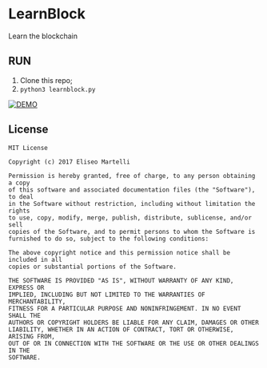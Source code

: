 # LearnBlock
Learn the blockchain

## RUN

1. Clone this repo;
2. ```python3 learnblock.py```

[![DEMO](https://img.youtube.com/vi/hc7PcjFM7Ro/0.jpg)](https://www.youtube.com/watch?v=hc7PcjFM7Ro)

## License

```
MIT License

Copyright (c) 2017 Eliseo Martelli

Permission is hereby granted, free of charge, to any person obtaining a copy
of this software and associated documentation files (the "Software"), to deal
in the Software without restriction, including without limitation the rights
to use, copy, modify, merge, publish, distribute, sublicense, and/or sell
copies of the Software, and to permit persons to whom the Software is
furnished to do so, subject to the following conditions:

The above copyright notice and this permission notice shall be included in all
copies or substantial portions of the Software.

THE SOFTWARE IS PROVIDED "AS IS", WITHOUT WARRANTY OF ANY KIND, EXPRESS OR
IMPLIED, INCLUDING BUT NOT LIMITED TO THE WARRANTIES OF MERCHANTABILITY,
FITNESS FOR A PARTICULAR PURPOSE AND NONINFRINGEMENT. IN NO EVENT SHALL THE
AUTHORS OR COPYRIGHT HOLDERS BE LIABLE FOR ANY CLAIM, DAMAGES OR OTHER
LIABILITY, WHETHER IN AN ACTION OF CONTRACT, TORT OR OTHERWISE, ARISING FROM,
OUT OF OR IN CONNECTION WITH THE SOFTWARE OR THE USE OR OTHER DEALINGS IN THE
SOFTWARE.
```
